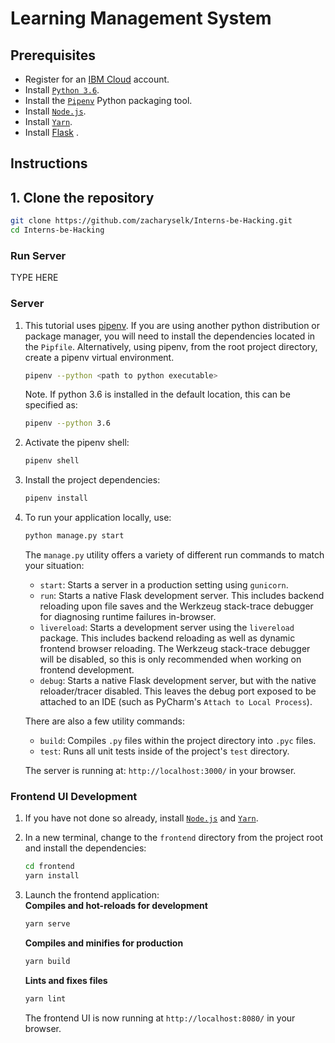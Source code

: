 # Learning Management System



## Prerequisites

* Register for an [IBM Cloud](https://www.ibm.com/account/reg/us-en/signup?formid=urx-42793&eventid=cfc-2020?cm_mmc=OSocial_Blog-_-Audience+Developer_Developer+Conversation-_-WW_WW-_-cfc-2020-ghub-starterkit-education_ov75914&cm_mmca1=000039JL&cm_mmca2=10008917) account.
* Install [`Python 3.6`](https://www.python.org/downloads/).
* Install the [`Pipenv`](https://pypi.org/project/pipenv/) Python packaging tool.
* Install [`Node.js`](https://nodejs.org).
* Install [`Yarn`](https://classic.yarnpkg.com/en/docs/install/).
* Install [Flask](https://flask.palletsprojects.com/en/1.1.x/) .

## Instructions

## 1. Clone the repository

```bash
git clone https://github.com/zacharyselk/Interns-be-Hacking.git
cd Interns-be-Hacking
```

### Run Server

TYPE HERE

### Server

1. This tutorial uses [pipenv](https://github.com/pypa/pipenv). If you are using another python distribution or package manager, you will need to install the dependencies located in the `Pipfile`. Alternatively, using pipenv, from the root project directory, create a pipenv virtual environment.

   ```bash
   pipenv --python <path to python executable>
   ```

   Note. If python 3.6 is installed in the default location, this can be specified as:

   ```bash
   pipenv --python 3.6
   ```

2. Activate the pipenv shell:

   ```bash
   pipenv shell
   ```

3. Install the project dependencies: 

   ```bash
   pipenv install
   ```

4. To run your application locally, use:  

   ```bash 
   python manage.py start
   ```

   The `manage.py` utility offers a variety of different run commands to match your situation:

     * `start`: Starts a server in a production setting using `gunicorn`.
     * `run`: Starts a native Flask development server. This includes backend reloading upon file saves and the Werkzeug stack-trace debugger for diagnosing runtime failures in-browser.
     * `livereload`: Starts a development server using the `livereload` package. This includes backend reloading as well as dynamic frontend browser reloading. The Werkzeug stack-trace debugger will be disabled, so this is only recommended when working on frontend development.
     * `debug`: Starts a native Flask development server, but with the native reloader/tracer disabled. This leaves the debug port exposed to be attached to an IDE (such as PyCharm's `Attach to Local Process`).

   There are also a few utility commands:

     * `build`: Compiles `.py` files within the project directory into `.pyc` files.
     * `test`: Runs all unit tests inside of the project's `test` directory.

   The server is running at: `http://localhost:3000/` in your browser. 

### Frontend UI Development

1. If you have not done so already, install [`Node.js`](https://nodejs.org) and [`Yarn`](https://classic.yarnpkg.com/en/docs/install/).

2. In a new terminal, change to the `frontend` directory from the project root and install the dependencies:

   ```bash 
   cd frontend
   yarn install
   ```

3. Launch the frontend application:  
   **Compiles and hot-reloads for development**

   ```bash
   yarn serve
   ```

   **Compiles and minifies for production**

   ```bash
   yarn build
   ```

   **Lints and fixes files**

   ```bash
   yarn lint
   ```

   The frontend UI is now running at `http://localhost:8080/` in your browser. 

